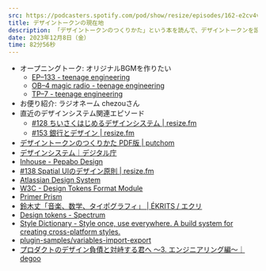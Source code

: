 ```yaml
---
src: https://podcasters.spotify.com/pod/show/resize/episodes/162-e2cv4vv
title: デザイントークンの現在地
description: 「デザイントークンのつくりかた」という本を読んで、デザイントークンを設計する勘所や難しさ、デザインシステム周辺ツールの対応など2023年末時点の現状について話しました。
date: 2023年12月8日（金）
time: 82分56秒
---
```


- オープニングトーク: オリジナルBGMを作りたい
    - [EP–133 - teenage engineering](https://teenage.engineering/products/ep-133)
    - [OB–4 magic radio - teenage engineering](https://teenage.engineering/products/ob-4)
    - [TP–7 - teenage engineering](https://teenage.engineering/products/tp-7)
- お便り紹介: ラジオネーム chezouさん
- 直近のデザインシステム関連エピソード
    - [#128 ちいさくはじめるデザインシステム | resize.fm](https://resize.fm/ep/128-small-start-design-system/)
    - [#153 銀行とデザイン | resize.fm](https://resize.fm/ep/153-bank-and-design/)
- [デザイントークンのつくりかた PDF版 | putchom](https://putchom.square.site/product/how-to-create-design-tokens-pdf/2)
- [デザインシステム｜デジタル庁](https://www.digital.go.jp/policies/servicedesign/designsystem)
- [Inhouse - Pepabo Design](https://design.pepabo.com/inhouse/)
- [#138 Spatial UIのデザイン原則 | resize.fm](https://resize.fm/ep/138-principles-spatial-design/)
- [Atlassian Design System](https://atlassian.design/tokens/design-tokens)
- [W3C - Design Tokens Format Module](https://design-tokens.github.io/community-group/format/)
- [Primer Prism](https://primer.style/prism/)
- [鈴木丈「音楽、数学、タイポグラフィ」 | ÉKRITS / エクリ](https://ekrits.jp/2020/02/3309/)
- [Design tokens - Spectrum](https://spectrum.adobe.com/page/design-tokens/)
- [Style Dictionary - Style once, use everywhere. A build system for creating cross-platform styles.](https://amzn.github.io/style-dictionary/#/)
- [plugin-samples/variables-import-export](https://github.com/figma/plugin-samples/tree/master/variables-import-export)
- [プロダクトのデザイン負債と対峙する君へ 〜3. エンジニアリング編〜｜degoo](https://note.com/dex1t/n/nd3a758a44c8d)
